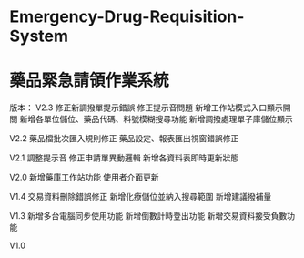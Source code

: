 # Emergency-Drug-Requisition-System
藥品緊急請領作業系統
====
版本：
V2.3
修正新調撥單提示錯誤
修正提示音問題
新增工作站模式入口顯示開關
新增各單位儲位、藥品代碼、料號模糊搜尋功能
新增調撥處理單子庫儲位顯示

V2.2
藥品檔批次匯入規則修正
藥品設定、報表匯出視窗錯誤修正

V2.1
調整提示音
修正申請單異動邏輯
新增各資料表即時更新狀態

V2.0
新增藥庫工作站功能
使用者介面更新

V1.4
交易資料刪除錯誤修正
新增化療儲位並納入搜尋範圍
新增建議撥補量

V1.3
新增多台電腦同步使用功能
新增倒數計時登出功能
新增交易資料接受負數功能

V1.0
